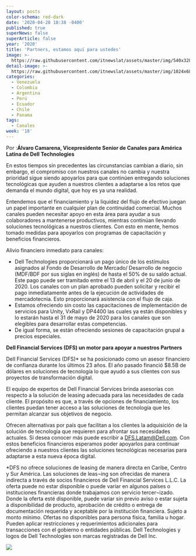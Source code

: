 ```yaml
---
layout: posts
color-schema: red-dark
date: '2020-04-28 18:38 -0400'
published: true
superNews: false
superArticle: false
year: '2020'
title: 'Partners, estamos aquí para ustedes'
image: >-
  https://raw.githubusercontent.com/itnewslat/assets/master/img/540x320/Alvaro-Camarena-p.jpg
detail-image: >-
  https://raw.githubusercontent.com/itnewslat/assets/master/img/1024x680/Alvaro-Camarena-g.jpg
categories:
  - Venezuela
  - Colombia
  - Argentina
  - Perú
  - Ecuador
  - Chile
  - Panama
tags:
  - Canales
week: '18'
---
```

Por :**Álvaro Camarena, Vicepresidente Senior de Canales para América Latina de Dell Technologies**
 
En estos tiempos sin precedentes las circunstancias cambian a diario, sin embargo, el compromiso con nuestros canales no cambia y nuestra prioridad sigue siendo apoyarlos para que continúen entregando soluciones tecnológicas que ayuden a nuestros clientes a adaptarse a los retos que demanda el mundo digital, que hoy es ya una realidad.
 
Entendemos que el financiamiento y la liquidez del flujo de efectivo juegan un papel importante en cualquier plan de continuidad comercial. Muchos canales pueden necesitar apoyo en esta área para ayudar a sus colaboradores a mantenerse productivos, mientras continúan llevando soluciones tecnológicas a nuestros clientes. Con esto en mente, hemos tomado medidas para apoyarlos con programas de capacitación y beneficios financieros. 
 
Alivio financiero inmediato para canales:

- Dell Technologies proporcionará un pago único de los estímulos asignados al Fondo de Desarrollo de Mercado/ Desarrollo de negocio (MDF/BDF por sus siglas en inglés) de hasta el 50% de su saldo actual. Este pago puede ser tramitado entre el 13 de abril y el 20 de junio de 2020. Los canales con un plan aprobado pueden solicitar y recibir el pago inmediatamente antes de la ejecución de actividades de mercadotecnia. Esto proporcionará asistencia con el flujo de caja.
- Estamos ofreciendo sin costo las capacitaciones de implementación de servicios para Unity, VxRail y DP4400 las cuales ya están disponibles y lo estarán hasta el 31 de mayo de 2020 para los canales que son elegibles para desarrollar estas competencias.
- De igual forma, se están ofreciendo sesiones de capacitación grupal a precios especiales.

**Dell Financial Services (DFS) un motor para apoyar a nuestros Partners**

Dell Financial Services (DFS)* se ha posicionado como un asesor financiero de confianza durante los últimos 23 años. El año pasado financió $8.5B de dólares en soluciones de tecnología lo que ayudó a sus clientes con sus proyectos de transformación digital. 

El equipo de expertos de Dell Financial Services brinda asesorías con respecto a la solución de leasing adecuada para las necesidades de cada cliente. El propósito es que, a través de opciones de financiamiento, los clientes puedan tener acceso a las soluciones de tecnología que les permitan alcanzar sus objetivos de negocio. 

Ofrecen alternativas por país que facilitan a los clientes la adquisición de la solución de tecnología que requieren para afrontar sus necesidades actuales. Si desea conocer más puede escribir a DFS.Latam@Dell.com.
Con estos beneficios financieros esperamos poder apoyarlos para continuar ofreciendo a nuestros clientes las soluciones tecnológicas necesarias para adaptarse a esta nueva época digital.

 *DFS no ofrece soluciones de leasing de manera directa en Caribe, Centro y Sur América. Las soluciones de leas¬ing son ofrecidas de manera indirecta a través de socios financieros de Dell Financial Services L.L.C. La oferta puede no estar disponible o puede variar en algunos países o instituciones financieras donde trabajamos con servicio tercer¬izado. Donde la oferta esté disponible, puede variar sin previo aviso o estar sujeta a disponibilidad de producto, aprobación de crédito o entrega de documentación requerida y aceptable por la institución financiera. Sujeto a monto mínimo. Ofertas no disponibles para persona física, familia u hogar. Pueden aplicar restricciones y requerimientos adicionales para transacciones con el gobierno o entidades públicas. Dell Technologies y logos de Dell Technologies son marcas registradas de Dell Inc. 

<img src="https://tracker.metricool.com/c3po.jpg?hash=56f88a41e39ab42c063cc51676587a04"/>